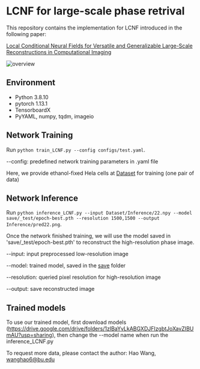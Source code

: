 # LCNF for large-scale phase retrival

This repository contains the implementation for LCNF introduced in the following paper:

[Local Conditional Neural Fields for Versatile and Generalizable Large-Scale Reconstructions in Computational Imaging](https://arxiv.org/abs/2307.06207)

![overview](https://github.com/bu-cisl/LCNF/assets/56607928/686e26c2-065c-4002-b559-12c810011ced)

## Environment
- Python 3.8.10
- pytorch 1.13.1
- TensorboardX
- PyYAML, numpy, tqdm, imageio

## Network Training
Run `python train_LCNF.py --config configs/test.yaml`.

--config:  predefined network training parameters in .yaml file

Here, we provide ethanol-fixed Hela cells at [Dataset](Dataset) for training (one pair of data)

## Network Inference
Run `python inference_LCNF.py --input Dataset/Inference/22.npy --model save/_test/epoch-best.pth --resolution 1500,1500 --output Inference/pred22.png`.

Once the network finished training, we will use the model saved in 'save/_test/epoch-best.pth' to reconstruct the high-resolution phase image. 

--input:  input preprocessed low-resolution image

--model:  trained model, saved in the [save](save) folder

--resolution:  queried pixel resolution for high-resolution image

--output:  save reconstructed image

## Trained models
To use our trained model, first download models (https://drive.google.com/drive/folders/1zIBaYvLkABGXDJFIzgbtJoXavZIBUmAU?usp=sharing), then change the --model name when run the inference_LCNF.py

To request more data, please contact the author: Hao Wang, wanghao6@bu.edu





